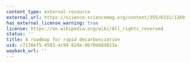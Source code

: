 ```yaml
---
content_type: external-resource
external_url: https://science.sciencemag.org/content/355/6331/1269
has_external_license_warning: true
license: https://en.wikipedia.org/wiki/All_rights_reserved
status: ''
title: A roadmap for rapid decarbonization
uid: c7130ef5-4583-4c99-824e-0b70d68d813a
wayback_url: ''
---
```

